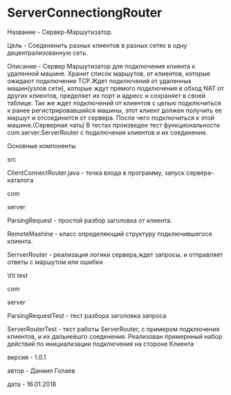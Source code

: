 # ServerConnectiongRouter  
<p>Название - Сервер-Маршутизатор.
<p>Цель     -  Соедененить разных клиентов в разных сетях в одну децентрализованную сеть.
<p>Описание -  Сервер Маршутизатор для подключения клиента к удаленной машине. Хранит список маршутов, от клиентов, которые 
            ожидают подключение TCP.Ждет подключений от удаленных машин(узлов сети), которые ждут прямого подключения в 
            обход NAT от других клиентов, пределяет их порт  и адресс и сохраняет в своей таблице.
            Так же ждет подключений от клиентов с целью подключиться к ранее регистрировавшийся машины, этот клиент должен
            получить ее маршут   и отсоединится от сервера. После чего подключиться к этой машине.(Серверная чать)
            В тестах произведен тест функциональности com.server.ServerRouter c подключения клиентов и их соединение.
<p>Основные компоненты
            <p>src
             <p> ClientConnectRouter.java  - точка входа в программу, запуск сервера-каталога
              <p>com
                <p> server
                   <p> <tr><tr>  ParsingRequest  - простой разбор заголовка от клиента. 
                   <p><tr>   RemoteMashine   - класс определяющий структуру подключившегося клиента.
                    <p> <t> SerrverRouter   - реализация логики сервера,ждет запросы, и отправляет ответы с маршутом или ошибки
           <p>\t\t test
             <p>  com
               <p>   server 
`               <p>      ParsingRequestTest  - тест разбора заголовка запроса
                  <p>    ServerRouterTest    - тест работы ServerRouter, с примером подключения клиентов,  и их дальнейшго соеденения.
                                            Реализован примернный набор действий по инициализации подключения на стороне Клиента

<p>версия    - 1.0.1
<p>автор     - Даниил Голаев
<p>дата      - 16.01.2018
